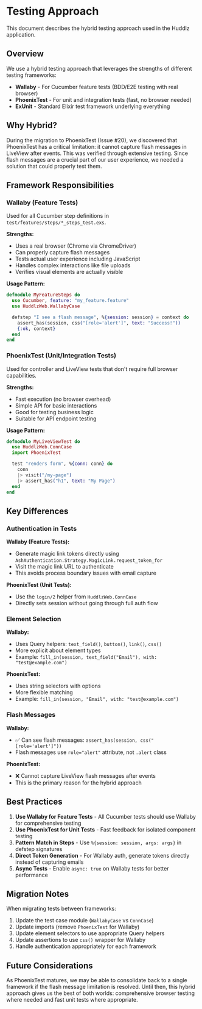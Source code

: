 # Testing Approach

This document describes the hybrid testing approach used in the Huddlz application.

## Overview

We use a hybrid testing approach that leverages the strengths of different testing frameworks:

- **Wallaby** - For Cucumber feature tests (BDD/E2E testing with real browser)
- **PhoenixTest** - For unit and integration tests (fast, no browser needed)
- **ExUnit** - Standard Elixir test framework underlying everything

## Why Hybrid?

During the migration to PhoenixTest (Issue #20), we discovered that PhoenixTest has a critical limitation: it cannot capture flash messages in LiveView after events. This was verified through extensive testing. Since flash messages are a crucial part of our user experience, we needed a solution that could properly test them.

## Framework Responsibilities

### Wallaby (Feature Tests)

Used for all Cucumber step definitions in `test/features/steps/*_steps_test.exs`.

**Strengths:**
- Uses a real browser (Chrome via ChromeDriver)
- Can properly capture flash messages
- Tests actual user experience including JavaScript
- Handles complex interactions like file uploads
- Verifies visual elements are actually visible

**Usage Pattern:**
```elixir
defmodule MyFeatureSteps do
  use Cucumber, feature: "my_feature.feature"
  use HuddlzWeb.WallabyCase

  defstep "I see a flash message", %{session: session} = context do
    assert_has(session, css("[role='alert']", text: "Success!"))
    {:ok, context}
  end
end
```

### PhoenixTest (Unit/Integration Tests)

Used for controller and LiveView tests that don't require full browser capabilities.

**Strengths:**
- Fast execution (no browser overhead)
- Simple API for basic interactions
- Good for testing business logic
- Suitable for API endpoint testing

**Usage Pattern:**
```elixir
defmodule MyLiveViewTest do
  use HuddlzWeb.ConnCase
  import PhoenixTest

  test "renders form", %{conn: conn} do
    conn
    |> visit("/my-page")
    |> assert_has("h1", text: "My Page")
  end
end
```

## Key Differences

### Authentication in Tests

**Wallaby (Feature Tests):**
- Generate magic link tokens directly using `AshAuthentication.Strategy.MagicLink.request_token_for`
- Visit the magic link URL to authenticate
- This avoids process boundary issues with email capture

**PhoenixTest (Unit Tests):**
- Use the `login/2` helper from `HuddlzWeb.ConnCase`
- Directly sets session without going through full auth flow

### Element Selection

**Wallaby:**
- Uses Query helpers: `text_field()`, `button()`, `link()`, `css()`
- More explicit about element types
- Example: `fill_in(session, text_field("Email"), with: "test@example.com")`

**PhoenixTest:**
- Uses string selectors with options
- More flexible matching
- Example: `fill_in(session, "Email", with: "test@example.com")`

### Flash Messages

**Wallaby:**
- ✅ Can see flash messages: `assert_has(session, css("[role='alert']"))`
- Flash messages use `role="alert"` attribute, not `.alert` class

**PhoenixTest:**
- ❌ Cannot capture LiveView flash messages after events
- This is the primary reason for the hybrid approach

## Best Practices

1. **Use Wallaby for Feature Tests** - All Cucumber tests should use Wallaby for comprehensive testing
2. **Use PhoenixTest for Unit Tests** - Fast feedback for isolated component testing
3. **Pattern Match in Steps** - Use `%{session: session, args: args}` in defstep signatures
4. **Direct Token Generation** - For Wallaby auth, generate tokens directly instead of capturing emails
5. **Async Tests** - Enable `async: true` on Wallaby tests for better performance

## Migration Notes

When migrating tests between frameworks:

1. Update the test case module (`WallabyCase` vs `ConnCase`)
2. Update imports (remove `PhoenixTest` for Wallaby)
3. Update element selectors to use appropriate Query helpers
4. Update assertions to use `css()` wrapper for Wallaby
5. Handle authentication appropriately for each framework

## Future Considerations

As PhoenixTest matures, we may be able to consolidate back to a single framework if the flash message limitation is resolved. Until then, this hybrid approach gives us the best of both worlds: comprehensive browser testing where needed and fast unit tests where appropriate.